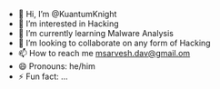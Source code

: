 - 👋 Hi, I’m @KuantumKnight
- 👀 I’m interested in Hacking
- 🌱 I’m currently learning Malware Analysis
- 💞️ I’m looking to collaborate on any form of Hacking
- 📫 How to reach me msarvesh.dav@gmail.om
- 😄 Pronouns: he/him
- ⚡ Fun fact: ...

<!---
KuantumKnight/KuantumKnight is a ✨ special ✨ repository because its `README.md` (this file) appears on your GitHub profile.
You can click the Preview link to take a look at your changes.
--->

